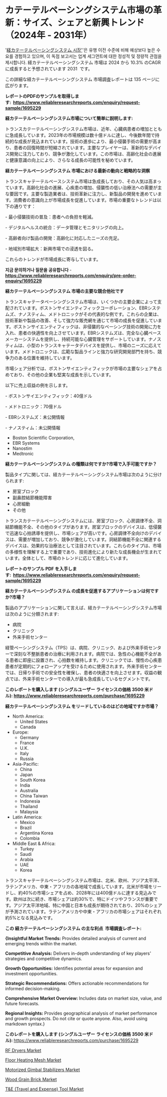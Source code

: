 <p><h1>カテーテルペーシングシステム市場の革新：サイズ、シェアと新興トレンド（2024年 - 2031年）</h1></p><p>'<a href="https://www.reliableresearchreports.com/transcatheter-pacing-system-r1695229?utm_campaign=107&utm_medium=36&utm_source=Github&utm_content=ia&utm_term=17102024&utm_id=transcatheter-pacing-system">経カテーテルペーシングシステム 시장'</a>'은 유행 이전 수준에 비해 예상보다 높은 수요를 경험하고 있으며, 이 독점 보고서는 업계 세그먼트에 대한 정성적 및 정량적 관점을 제시합니다. 経カテーテルペーシングシステム 市場は 2024 から 10.3% のCAGRに成長すると予想されています 2031&nbsp; です。</p>
<p>この詳細な経カテーテルペーシングシステム 市場調査レポートは 135 ページに広がります。</p>
<p><strong>レポートのPDFのサンプルを取得します</strong><strong>:&nbsp;&nbsp;<a href="https://www.reliableresearchreports.com/enquiry/request-sample/1695229?utm_campaign=107&utm_medium=36&utm_source=Github&utm_content=ia&utm_term=17102024&utm_id=transcatheter-pacing-system">https://www.reliableresearchreports.com/enquiry/request-sample/1695229</a></strong></p>
<p><strong>経カテーテルペーシングシステム市場について簡単に説明します:</strong></p>
<p><p>トランスカテーテルペーシングシステム市場は、近年、心臓病患者の増加とともに急成長しています。2023年の市場規模は数十億ドルに達し、今後数年間で持続的な成長が見込まれています。技術の進歩により、最小侵襲手術の需要が高まり、患者の回復時間が短縮されています。主要なプレイヤーは、革新的なデバイス開発に注力しており、競争が激化しています。この市場は、高齢化社会の進展と健康意識の向上により、さらなる成長の可能性を秘めています。</p></p>
<p><strong>経カテーテルペーシングシステム 市場における最新の動向と戦略的な洞察</strong></p>
<p><p>トランスキャテーテルペースシステム市場は急成長しており、その人気は高まっています。高齢化社会の進展、心疾患の増加、侵襲性の低い治療法への需要が主な要因です。主要な製造業者は、技術革新に注力し、新製品の開発を進めています。消費者の意識向上が市場成長を促進しています。市場の重要なトレンドは以下の通りです：</p><p>- 最小侵襲技術の普及：患者への負担を軽減。</p><p>- デジタルヘルスの統合：データ管理とモニタリングの向上。</p><p>- 高齢者向け製品の開発：高齢化に対応したニーズの充足。 </p><p>- 地域別市場拡大：新興市場での浸透を図る。 </p><p>これらのトレンドが市場成長に寄与しています。</p></p>
<p><strong>지금 문의하거나 질문을 공유합니다</strong><strong>&nbsp;</strong>-<strong><a href="https://www.reliableresearchreports.com/enquiry/pre-order-enquiry/1695229?utm_campaign=107&utm_medium=36&utm_source=Github&utm_content=ia&utm_term=17102024&utm_id=transcatheter-pacing-system">https://www.reliableresearchreports.com/enquiry/pre-order-enquiry/1695229</a></strong></p>
<p><strong>経カテーテルペーシングシステム 市場の主要な競合他社です</strong></p>
<p><p>トランスキャテータペーシングシステム市場は、いくつかの主要企業によって支配されています。ボストンサイエンティフィックコーポレーション、EBRシステムズ、ナノスティム、メドトロニックがその代表的な例です。これらの企業は、技術革新や製品の改善、そして強力な販売網を通じて市場の成長を促進しています。ボストンサイエンティフィックは、非侵襲的なペーシング技術の開発に力を入れ、患者の快適性を向上させています。EBRシステムズは、完全な心臓ペースメーカーシステムを提供し、持続可能な心臓管理をサポートしています。ナノスティムは、小型のトランスキャテータデバイスを提供し、市場のニーズに応えています。メドトロニックは、広範な製品ラインと強力な研究開発部門を持ち、競争力のある位置を維持しています。</p><p>市場シェア分析では、ボストンサイエンティフィックが市場の主要なシェアを占めており、その他の企業も堅実な成長を示しています。</p><p>以下に売上収益の例を示します。</p><p>- ボストンサイエンティフィック：40億ドル</p><p>- メドトロニック：70億ドル</p><p>- EBRシステムズ：未公開情報</p><p>- ナノスティム：未公開情報</p></p>
<p><ul><li>Boston Scientific Corporation,</li><li>EBR Systems</li><li>Nanostim</li><li>Medtronic</li></ul></p>
<p><strong>経カテーテルペーシングシステム の種類は何ですか?市場で入手可能ですか？</strong></p>
<p>製品タイプに関しては、経カテーテルペーシングシステム市場は次のように分けられます:</p>
<p><ul><li>房室ブロック</li><li>副鼻腔結節機能障害</li><li>心房細動</li><li>その他</li></ul></p>
<p><p>トランスカテーテルペーシングシステムには、房室ブロック、心房調律不全、洞結節機能不全、その他のタイプがあります。房室ブロックのデバイスは、低侵襲で迅速な心拍誘導を提供し、市場シェアが高いです。心房調律不全向けのデバイスは、需要が増加しており、競争が激化しています。洞結節機能不全に関連するデバイスは、効果的な治療法として注目されています。これらのタイプは、市場の多様性を理解する上で重要であり、技術進化により新たな成長機会が生まれています。全体として、市場のトレンドに応じて進化しています。</p></p>
<p><strong>レポートのサンプル PDF を入手します:&nbsp;</strong><strong>&nbsp;<a href="https://www.reliableresearchreports.com/enquiry/request-sample/1695229?utm_campaign=107&utm_medium=36&utm_source=Github&utm_content=ia&utm_term=17102024&utm_id=transcatheter-pacing-system">https://www.reliableresearchreports.com/enquiry/request-sample/1695229</a></strong></p>
<p><strong>経カテーテルペーシングシステム の成長を促進するアプリケーションは何ですか?市場？</strong></p>
<p>製品のアプリケーションに関して言えば、経カテーテルペーシングシステム市場は次のように分類されます:</p>
<p><ul><li>病院</li><li>クリニック</li><li>外来手術センター</li></ul></p>
<p><p>経管ペーシングシステム（TPS）は、病院、クリニック、および外来手術センターで深刻な不整脈患者の治療に利用されます。病院では、急性の心機能不全がある患者に即座に設置され、心拍数を維持します。クリニックでは、慢性の心疾患患者が定期的にフォローアップを受けるために使用されます。外来手術センターでは、日帰り手術での安全性を確保し、患者の快適さを向上させます。収益の観点では、外来手術センターでの導入が最も急成長しているセグメントです。</p></p>
<p><strong>このレポートを購入します (シングルユーザー ライセンスの価格 3500 米ドル):</strong><strong>&nbsp;<a href="https://www.reliableresearchreports.com/purchase/1695229?utm_campaign=107&utm_medium=36&utm_source=Github&utm_content=ia&utm_term=17102024&utm_id=transcatheter-pacing-system">https://www.reliableresearchreports.com/purchase/1695229</a></strong></p>
<p><strong>経カテーテルペーシングシステム をリードしているのはどの地域ですか市場？</strong></p>
<p><ul>
    <li>
        North America:
        <ul>
            <li>United States</li>
            <li>Canada</li>
        </ul>
    </li>
    <li>
        Europe:
        <ul>
            <li>Germany</li>
            <li>France</li>
            <li>U.K.</li>
            <li>Italy</li>
            <li>Russia</li>
        </ul>
    </li>
    <li>
        Asia-Pacific:
        <ul>
            <li>China</li>
            <li>Japan</li>
            <li>South Korea</li>
            <li>India</li>
            <li>Australia</li>
            <li>China Taiwan</li>
            <li>Indonesia</li>
            <li>Thailand</li>
            <li>Malaysia</li>
        </ul>
    </li>
    <li>
        Latin America:
        <ul>
            <li>Mexico</li>
            <li>Brazil</li>
            <li>Argentina Korea</li>
            <li>Colombia</li>
        </ul>
    </li>
    <li>
        Middle East & Africa:
        <ul>
            <li>Turkey</li>
            <li>Saudi</li>
            <li>Arabia</li>
            <li>UAE</li>
            <li>Korea</li>
        </ul>
    </li>
    </ul></p>
<p><p>トランスキャテーテルペーシングシステム市場は、北米、欧州、アジア太平洋、ラテンアメリカ、中東・アフリカの各地域で成長しています。北米が市場をリードし、約40%の市場シェアを占め、2028年には400億ドルに達する見込みです。欧州は次に続き、市場シェアは約30%で、特にドイツやフランスが重要です。アジア太平洋地域、特に中国と日本も成長が期待されており、20%のシェアが予測されています。ラテンアメリカや中東・アフリカの市場シェアはそれぞれ約5%となる見込みです。</p></p>
<p><strong>この 経カテーテルペーシングシステム の主な利点&nbsp; 市場調査レポート:</strong></p>
<p><strong>{Insightful Market Trends:</strong> Provides detailed analysis of current and emerging trends within the market.</p>
<p><strong>Competitive Analysis:</strong> Delivers in-depth understanding of key players' strategies and competitive dynamics.</p>
<p><strong>Growth Opportunities:</strong> Identifies potential areas for expansion and investment opportunities.</p>
<p><strong>Strategic Recommendations:</strong> Offers actionable recommendations for informed decision-making.</p>
<p><strong>Comprehensive Market Overview: </strong>Includes data on market size, value, and future forecasts.</p>
<p><strong>Regional Insights: </strong>Provides geographical analysis of market performance and growth prospects. Do not cite or quote anyone. Also, avoid using markdown syntax.}</p>
<p><strong>このレポートを購入します (シングルユーザー ライセンスの価格 3500 米ドル):&nbsp;</strong><a href="https://www.reliableresearchreports.com/purchase/1695229?utm_campaign=107&utm_medium=36&utm_source=Github&utm_content=ia&utm_term=17102024&utm_id=transcatheter-pacing-system">https://www.reliableresearchreports.com/purchase/1695229</a></p>
<p><p><a href="https://issuu.com/reportprime-2/docs/rf-dryers-market-size-2030.pptx_8b83d9f5a90317?utm_campaign=107&utm_medium=36&utm_source=Github&utm_content=ia&utm_term=17102024&utm_id=transcatheter-pacing-system">RF Dryers Market</a></p><p><a href="https://www.linkedin.com/pulse/market-leaders-laggards-global-floor-heating-mesh-trends-9d8pc?utm_campaign=107&utm_medium=36&utm_source=Github&utm_content=ia&utm_term=17102024&utm_id=transcatheter-pacing-system">Floor Heating Mesh Market</a></p><p><a href="https://issuu.com/reportprime-2/docs/motorized-gimbal-stabilizers-market_ff7feefebb46cb?utm_campaign=107&utm_medium=36&utm_source=Github&utm_content=ia&utm_term=17102024&utm_id=transcatheter-pacing-system">Motorized Gimbal Stabilizers Market</a></p><p><a href="https://www.linkedin.com/pulse/wood-grain-brick-market-innovations-trends-comprehensive-study-mf3zc?utm_campaign=107&utm_medium=36&utm_source=Github&utm_content=ia&utm_term=17102024&utm_id=transcatheter-pacing-system">Wood Grain Brick Market</a></p><p><a href="https://github.com/KejsiLoshi121/Market-Research-Report-List-1/blob/main/te-travel-and-expense-tool-market.md?utm_campaign=107&utm_medium=36&utm_source=Github&utm_content=ia&utm_term=17102024&utm_id=transcatheter-pacing-system">T&E (Travel and Expense) Tool Market</a></p></p>
<p>&nbsp;</p>